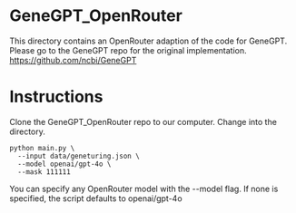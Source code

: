 # GeneGPT_OpenRouter

This directory contains an OpenRouter adaption of the code for GeneGPT. Please go to the GeneGPT repo for the original implementation. https://github.com/ncbi/GeneGPT

# Instructions

Clone the GeneGPT_OpenRouter repo to our computer. Change into the directory. 
```
python main.py \
  --input data/geneturing.json \
  --model openai/gpt-4o \
  --mask 111111
```

You can specify any OpenRouter model with the --model flag. If none is specified, the script defaults to openai/gpt-4o
